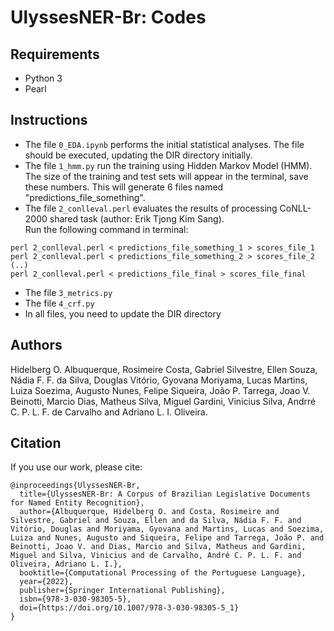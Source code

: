 # UlyssesNER-Br: Codes
## Requirements
- Python 3
- Pearl 

## Instructions
- The file ```0_EDA.ipynb``` performs the initial statistical analyses. The file should be executed, updating the DIR directory initially.
- The file ```1_hmm.py``` run the training using Hidden Markov Model (HMM). The size of the training and test sets will appear in the terminal, save these numbers. This will generate 6 files named "predictions_file_something".
- The file ```2_conlleval.perl``` evaluates the results of processing CoNLL-2000 shared task (author: Erik Tjong Kim Sang). <br> Run the following command in terminal:
```
perl 2_conlleval.perl < predictions_file_something_1 > scores_file_1
perl 2_conlleval.perl < predictions_file_something_2 > scores_file_2
(..)
perl 2_conlleval.perl < predictions_file_final > scores_file_final
```
- The file ```3_metrics.py``` 
- The file ```4_crf.py```
- In all files, you need to update the DIR directory

## Authors
Hidelberg O. Albuquerque, Rosimeire Costa, Gabriel Silvestre, Ellen Souza, Nádia F. F. da Silva, Douglas Vitório, Gyovana Moriyama, Lucas Martins, Luiza Soezima, Augusto Nunes, Felipe Siqueira, João P. Tarrega, Joao V. Beinotti, Marcio Dias, Matheus Silva, Miguel Gardini, Vinicius Silva, Andrré C. P. L. F. de Carvalho and Adriano L. I. Oliveira.

## Citation
If you use our work, please cite:
```
@inproceedings{UlyssesNER-Br,
  title={UlyssesNER-Br: A Corpus of Brazilian Legislative Documents for Named Entity Recognition}, 
  author={Albuquerque, Hidelberg O. and Costa, Rosimeire and Silvestre, Gabriel and Souza, Ellen and da Silva, Nádia F. F. and Vitório, Douglas and Moriyama, Gyovana and Martins, Lucas and Soezima, Luiza and Nunes, Augusto and Siqueira, Felipe and Tarrega, João P. and Beinotti, Joao V. and Dias, Marcio and Silva, Matheus and Gardini, Miguel and Silva, Vinicius and de Carvalho, André C. P. L. F. and Oliveira, Adriano L. I.},
  booktitle={Computational Processing of the Portuguese Language},
  year={2022},
  publisher={Springer International Publishing},
  isbn={978-3-030-98305-5},
  doi={https://doi.org/10.1007/978-3-030-98305-5_1}
}
```
